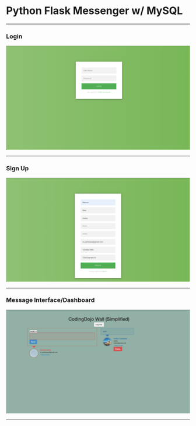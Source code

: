 # Python Flask Messenger w/ MySQL

---

### Login

![login](https://raw.githubusercontent.com/MarcusYSera/Python/master/img/Login.png)

---

### Sign Up

![signUp](https://raw.githubusercontent.com/MarcusYSera/Python/master/img/SignUp.png)

---

### Message Interface/Dashboard

![dash](https://raw.githubusercontent.com/MarcusYSera/Python/master/img/Dash.png)

---
